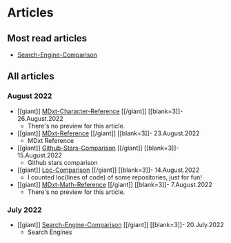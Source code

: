 # Articles

## Most read articles

- [Search-Engine-Comparison](Search-Engine-Comparison.html)

## All articles


### August 2022

- [[giant]] [MDxt-Character-Reference](MDxt-Character-Reference.html) [[/giant]] [[blank=3]]- 26.August.2022
  - There's no preview for this article.
- [[giant]] [MDxt-Reference](MDxt-Reference.html) [[/giant]] [[blank=3]]- 23.August.2022
  - MDxt Reference
- [[giant]] [Github-Stars-Comparison](Github-Stars-Comparison.html) [[/giant]] [[blank=3]]- 15.August.2022
  - Github stars comparison
- [[giant]] [Loc-Comparison](Loc-Comparison.html) [[/giant]] [[blank=3]]- 14.August.2022
  - I counted loc(lines of code) of some repositories, just for fun!
- [[giant]] [MDxt-Math-Reference](MDxt-Math-Reference.html) [[/giant]] [[blank=3]]- 7.August.2022
  - There's no preview for this article.

### July 2022

- [[giant]] [Search-Engine-Comparison](Search-Engine-Comparison.html) [[/giant]] [[blank=3]]- 20.July.2022
  - Search Engines
